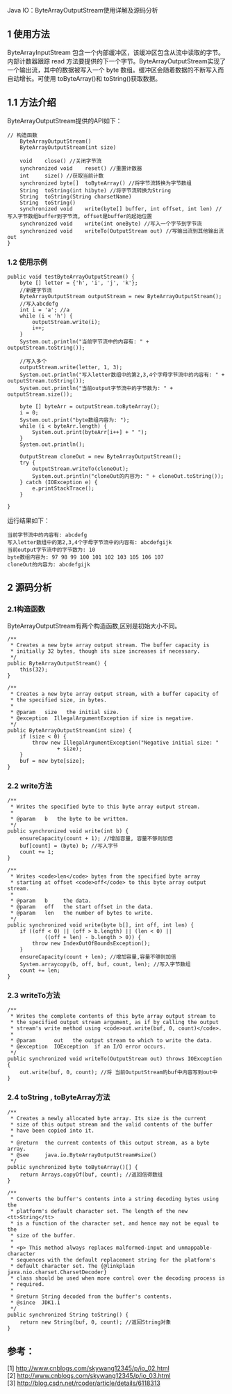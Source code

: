 Java IO：ByteArrayOutputStream使用详解及源码分析

##  1 使用方法

ByteArrayInputStream 包含一个内部缓冲区，该缓冲区包含从流中读取的字节。内部计数器跟踪 read
方法要提供的下一个字节。ByteArrayOutputStream实现了一个输出流，其中的数据被写入一个 byte
数组。缓冲区会随着数据的不断写入而自动增长。可使用 toByteArray()和 toString()获取数据。

##  1.1 方法介绍

ByteArrayOutputStream提供的API如下：

    
    
    // 构造函数
        ByteArrayOutputStream()
        ByteArrayOutputStream(int size)
    
        void    close() //关闭字节流
        synchronized void    reset() //重置计数器
        int     size() //获取当前计数
        synchronized byte[]  toByteArray() //将字节流转换为字节数组
        String  toString(int hibyte) //将字节流转换为String
        String  toString(String charsetName)
        String  toString()
        synchronized void    write(byte[] buffer, int offset, int len) //写入字节数组buffer到字节流, offset是buffer的起始位置
        synchronized void    write(int oneByte) //写入一个字节到字节流
        synchronized void    writeTo(OutputStream out) //写输出流到其他输出流out
    }

###  1.2 使用示例

    
    
    public void testByteArrayOutputStream() {
        byte [] letter = {'h', 'i', 'j', 'k'};
        //新建字节流
        ByteArrayOutputStream outputStream = new ByteArrayOutputStream();
        //写入abcdefg
        int i = 'a'; //a
        while (i < 'h') {
            outputStream.write(i);
            i++;
        }
        System.out.println("当前字节流中的内容有: " + outputStream.toString());
    
        //写入多个
        outputStream.write(letter, 1, 3);
        System.out.println("写入letter数组中的第2,3,4个字母字节流中的内容有: " + outputStream.toString());
        System.out.println("当前output字节流中的字节数为: " + outputStream.size());
    
        byte [] byteArr = outputStream.toByteArray();
        i = 0;
        System.out.print("byte数组内容为: ");
        while (i < byteArr.length) {
            System.out.print(byteArr[i++] + " ");
        }
        System.out.println();
    
        OutputStream cloneOut = new ByteArrayOutputStream();
        try {
            outputStream.writeTo(cloneOut);
            System.out.println("cloneOut的内容为: " + cloneOut.toString());
        } catch (IOException e) {
            e.printStackTrace();
        }
    
    }

运行结果如下：

    
    
    当前字节流中的内容有: abcdefg
    写入letter数组中的第2,3,4个字母字节流中的内容有: abcdefgijk
    当前output字节流中的字节数为: 10
    byte数组内容为: 97 98 99 100 101 102 103 105 106 107
    cloneOut的内容为: abcdefgijk

##  2 源码分析

###  2.1构造函数

ByteArrayOutputStream有两个构造函数,区别是初始大小不同。

    
    
    /**
     * Creates a new byte array output stream. The buffer capacity is
     * initially 32 bytes, though its size increases if necessary.
     */
    public ByteArrayOutputStream() {
        this(32);
    }
    
    /**
     * Creates a new byte array output stream, with a buffer capacity of
     * the specified size, in bytes.
     *
     * @param   size   the initial size.
     * @exception  IllegalArgumentException if size is negative.
     */
    public ByteArrayOutputStream(int size) {
        if (size < 0) {
            throw new IllegalArgumentException("Negative initial size: "
                    + size);
        }
        buf = new byte[size];
    }

###  2.2 write方法

    
    
    /**
     * Writes the specified byte to this byte array output stream.
     *
     * @param   b   the byte to be written.
     */
    public synchronized void write(int b) {
        ensureCapacity(count + 1); //增加容量, 容量不够则加倍
        buf[count] = (byte) b; //写入字节
        count += 1;
    }
    
    /**
     * Writes <code>len</code> bytes from the specified byte array
     * starting at offset <code>off</code> to this byte array output stream.
     *
     * @param   b     the data.
     * @param   off   the start offset in the data.
     * @param   len   the number of bytes to write.
     */
    public synchronized void write(byte b[], int off, int len) {
        if ((off < 0) || (off > b.length) || (len < 0) ||
                ((off + len) - b.length > 0)) {
            throw new IndexOutOfBoundsException();
        }
        ensureCapacity(count + len); //增加容量,容量不够则加倍
        System.arraycopy(b, off, buf, count, len); //写入字节数组
        count += len;
    }

###  2.3 writeTo方法

    
    
    /**
     * Writes the complete contents of this byte array output stream to
     * the specified output stream argument, as if by calling the output
     * stream's write method using <code>out.write(buf, 0, count)</code>.
     *
     * @param      out   the output stream to which to write the data.
     * @exception  IOException  if an I/O error occurs.
     */
    public synchronized void writeTo(OutputStream out) throws IOException {
        out.write(buf, 0, count); //将 当前OutputStream的buf中内容写到out中
    }

###  2.4 toString , toByteArray方法

    
    
    /**
     * Creates a newly allocated byte array. Its size is the current
     * size of this output stream and the valid contents of the buffer
     * have been copied into it.
     *
     * @return  the current contents of this output stream, as a byte array.
     * @see     java.io.ByteArrayOutputStream#size()
     */
    public synchronized byte toByteArray()[] {
        return Arrays.copyOf(buf, count); //返回信得数组
    }
    
    /**
     * Converts the buffer's contents into a string decoding bytes using the
     * platform's default character set. The length of the new <tt>String</tt>
     * is a function of the character set, and hence may not be equal to the
     * size of the buffer.
     *
     * <p> This method always replaces malformed-input and unmappable-character
     * sequences with the default replacement string for the platform's
     * default character set. The {@linkplain java.nio.charset.CharsetDecoder}
     * class should be used when more control over the decoding process is
     * required.
     *
     * @return String decoded from the buffer's contents.
     * @since  JDK1.1
     */
    public synchronized String toString() {
        return new String(buf, 0, count); //返回String对象
    }

##  参考：

[1] [ http://www.cnblogs.com/skywang12345/p/io_02.html
](http://www.cnblogs.com/skywang12345/p/io_02.html)  
[2] [ http://www.cnblogs.com/skywang12345/p/io_03.html
](http://www.cnblogs.com/skywang12345/p/io_03.html)  
[3] [ http://blog.csdn.net/rcoder/article/details/6118313
](http://blog.csdn.net/rcoder/article/details/6118313)

